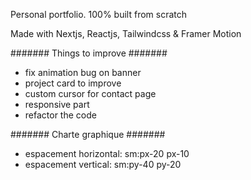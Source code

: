 Personal portfolio. 100% built from scratch

Made with Nextjs, Reactjs, Tailwindcss & Framer Motion

####### Things to improve #######
- fix animation bug on banner
- project card to improve
- custom cursor for contact page
- responsive part
- refactor the code

####### Charte graphique #######
- espacement horizontal: sm:px-20 px-10
- espacement vertical: sm:py-40 py-20